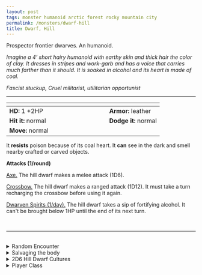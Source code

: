 ```yaml
---
layout: post
tags: monster humanoid arctic forest rocky mountain city
permalink: /monsters/dwarf-hill
title: Dwarf, Hill
---
```


Prospector frontier dwarves. An humanoid.

_Imagine a 4’ short hairy humanoid with earthy skin and thick hair the color of clay. It dresses in stripes and work-garb and has a voice that carries much farther than it should. It is soaked in alcohol and its heart is made of coal._

_Fascist stuckup, Cruel militarist, utilitarian opportunist_

---

|  <span style="display: inline-block; width:250px"></span>  |  |
| -------- | --------|
| **HD:** 1 +2HP | **Armor:** leather  |
| **Hit it:** normal    | **Dodge it:** normal  |
| **Move:** normal     |   | 

It **resists** poison because of its coal heart.
It **can** see in the dark and smell nearby crafted or carved objects.

**Attacks (1/round)**

<ins>Axe.</ins> The hill dwarf makes a melee attack (1D6).

<ins>Crossbow.</ins> The hill dwarf  makes a ranged attack (1D12). It must take a turn recharging the crossbow before using it again.

<ins>Dwarven Spirits (1/day).</ins> The hill dwarf takes a sip of fortifying alcohol. It can't be brought below 1HP until the end of its next turn.

<br>

---

<br>

<details markdown="1">
<summary>Random Encounter</summary>

1. **Monster:** roll 1D6:
    1. <ins>Dwarven Party:</ins> 3D4 hill dwarves & 1 veteran (x3 HP)
    1. <ins>Rangers:</ins> 1D8 hill dwarves & 1D4 [blunderbuss](https://saltygoo.github.io/monsters/soldier)
    1. <ins>Miners:</ins> 1D6 hill dwarves & 1D6 [goons](https://saltygoo.github.io/monsters/bandits) & 1 [sapper](https://saltygoo.github.io/monsters/soldier)
    1. <ins>Slayers:</ins> 1D6 hill dwarves & 1D6 [spiked madmen](https://saltygoo.github.io/monsters/warrior)
1. **Lair:** A well tended hovel with an adjacent workshop. <br>    &nbsp; OR <br>    **Omen:** Loud laughter.
1. **Spoor:** An orderly, recently left camp site.
1. **Tracks:** Holes made from rock climbing gear.
1. **Trace:** A lost barrel of dwarven ale.
1. **Trace:** Prospector notice.
</details>

<details markdown="1">
<summary>Salvaging the body</summary>

You find the monster's weapons and ... (Roll as many times as the HD of the monster)

1. Nothing.
1. Small barrel of beer.
1. Flask of strong spirits.
1. Pitons.
1. 1D6x10' of rope
1. Unrefined ore (valuable)

You could also extract their coal crystal heart, which is highly valuable to the dwarf's clan.

<span class="alchemy">**Coal Crystal**. Contains the soul of a hill dwarf. Can burn for a full month. Can be corrupted to make a [dark crystal](https://saltygoo.github.io/monsters/dwarf-dvergr).</span>

</details>

<details markdown="1">
<summary>2D6 Hill Dwarf Cultures</summary>

Combine the result of both tables to get the broad lines of this humanoid culture in this part of the world.

**Cultures**
1. The ones that recently moved in in search of a new ore vein.
1. The ones that run the foundry up the hill.
1. The ones that run this huge brewery.
1. The ones that run the local mine.
1. The ones that are archeologists from far away.
1. The ones that are landless monster slayers.

**Features**
1. They are always drunk.
1. They are exiles from an ancient mountain dwarf civilization.
1. This land used to be their clan’s, but monsters chased them out.
1. The feys are at war against them. They have a lot of cold iron because of that.
1. They travel on the back of lumbering beasts.
1. They worship a giant earth elemental.

</details>

<details markdown="1">
<summary>Player Class</summary>
Play as a [dwarf](https://saltygoo.github.io/class/specialist/dwarf)!
</details>
